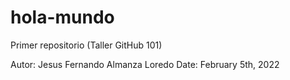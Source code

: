 # hola-mundo
Primer repositorio (Taller GitHub 101)

Autor: Jesus Fernando Almanza Loredo
Date: February 5th, 2022
